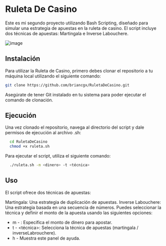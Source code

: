 # Ruleta De Casino

Este es mi segundo proyecto utilizando Bash Scripting, diseñado para simular una estrategia de apuestas en la ruleta de casino. El script incluye dos técnicas de apuestas: Martingala e Inverse Labouchere.

![image](https://github.com/briancgx/RuletaDeCasino/assets/118696146/b2dda4cc-69d2-4643-adb1-220354432079)

## Instalación
Para utilizar la Ruleta de Casino, primero debes clonar el repositorio a tu máquina local utilizando el siguiente comando:
```bash
git clone https://github.com/briancgx/RuletaDeCasino.git
```
Asegúrate de tener Git instalado en tu sistema para poder ejecutar el comando de clonación.

## Ejecución
Una vez clonado el repositorio, navega al directorio del script y dale permisos de ejecución al archivo .sh:
```bash
  cd RuletaDeCasino
  chmod +x ruleta.sh
```
Para ejecutar el script, utiliza el siguiente comando:
```bash
  ./ruleta.sh -m <dinero> -t <técnica>
```

## Uso
El script ofrece dos técnicas de apuestas:

Martingala: Una estrategia de duplicación de apuestas.
Inverse Labouchere: Una estrategia basada en una secuencia de números.
Puedes seleccionar la técnica y definir el monto de la apuesta usando las siguientes opciones:

- m - <dinero>: Especifica el monto de dinero para apostar.
- t - <técnica>: Selecciona la técnica de apuestas (martingala / inverseLabrouchere).
- h - Muestra este panel de ayuda.
